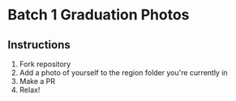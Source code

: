 # Batch 1 Graduation Photos

## Instructions

1. Fork repository
2. Add a photo of yourself to the region folder you're currently in
3. Make a PR
4. Relax!

